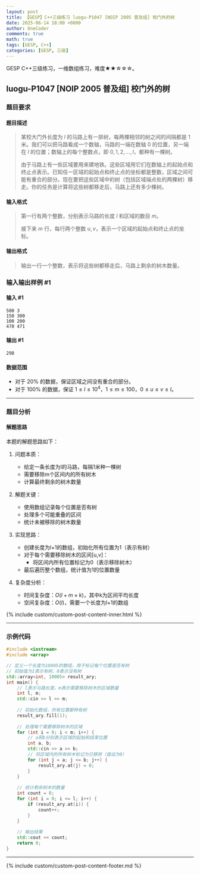 ```yaml
---
layout: post
title: 【GESP】C++三级练习 luogu-P1047 [NOIP 2005 普及组] 校门外的树
date: 2025-06-14 18:00 +0800
author: OneCoder
comments: true
math: true
tags: [GESP, C++]
categories: [GESP, 三级]
---
```

GESP C++三级练习，一维数组练习，难度★★☆☆☆。

<!--more-->

## luogu-P1047 [NOIP 2005 普及组] 校门外的树

### 题目要求

#### 题目描述

>某校大门外长度为 $l$ 的马路上有一排树，每两棵相邻的树之间的间隔都是 $1$ 米。我们可以把马路看成一个数轴，马路的一端在数轴 $0$ 的位置，另一端在 $l$ 的位置；数轴上的每个整数点，即 $0,1,2,\dots,l$，都种有一棵树。
>
>由于马路上有一些区域要用来建地铁。这些区域用它们在数轴上的起始点和终止点表示。已知任一区域的起始点和终止点的坐标都是整数，区域之间可能有重合的部分。现在要把这些区域中的树（包括区域端点处的两棵树）移走。你的任务是计算将这些树都移走后，马路上还有多少棵树。

#### 输入格式

>第一行有两个整数，分别表示马路的长度 $l$ 和区域的数目 $m$。
>
>接下来 $m$ 行，每行两个整数 $u, v$，表示一个区域的起始点和终止点的坐标。

#### 输出格式

>输出一行一个整数，表示将这些树都移走后，马路上剩余的树木数量。

### 输入输出样例 #1

#### 输入 #1

```plaintext
500 3
150 300
100 200
470 471
```

#### 输出 #1

```plaintext
298
```

#### 数据范围

- 对于 $20\%$ 的数据，保证区域之间没有重合的部分。
- 对于 $100\%$ 的数据，保证 $1 \leq l \leq 10^4$，$1 \leq m \leq 100$，$0 \leq u \leq v \leq l$。

---

### 题目分析

#### 解题思路

本题的解题思路如下：

1. 问题本质：
   - 给定一条长度为l的马路，每隔1米种一棵树
   - 需要移除m个区间内的所有树木
   - 计算最终剩余的树木数量

2. 解题关键：
   - 使用数组记录每个位置是否有树
   - 处理多个可能重叠的区间
   - 统计未被移除的树木数量

3. 实现思路：
   - 创建长度为l+1的数组，初始化所有位置为1（表示有树）
   - 对于每个需要移除树木的区间[u,v]：
     - 将区间内所有位置标记为0（表示移除树木）
   - 最后遍历整个数组，统计值为1的位置数量

4. 复杂度分析：
   - 时间复杂度：$O(l + m \times k)$，其中k为区间平均长度
   - 空间复杂度：$O(l)$，需要一个长度为l+1的数组

{% include custom/custom-post-content-inner.html %}

---

### 示例代码

```cpp
#include <iostream>
#include <array>

// 定义一个长度为10005的数组，用于标记每个位置是否有树
// 初始值为1表示有树，0表示没有树
std::array<int, 10005> result_ary;
int main() {
    // l表示马路长度，m表示需要移除树木的区域数量
    int l, m;
    std::cin >> l >> m;
    
    // 初始化数组，所有位置都种有树
    result_ary.fill(1);
    
    // 处理每个需要移除树木的区域
    for (int i = 0; i < m; i++) {
        // a和b分别表示区域的起始和结束位置
        int a, b;
        std::cin >> a >> b;
        // 将区域内的所有树木标记为已移除（值设为0）
        for (int j = a; j <= b; j++) {
            result_ary.at(j) = 0;
        }
    }
    
    // 统计剩余树木的数量
    int count = 0;
    for (int i = 0; i <= l; i++) {
        if (result_ary.at(i)) {
            count++;
        }
    }
    
    // 输出结果
    std::cout << count;
    return 0;
}                  
```

---

{% include custom/custom-post-content-footer.md %}
